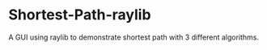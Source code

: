 # Shortest-Path-raylib
A GUI using raylib to demonstrate shortest path with 3 different algorithms.
